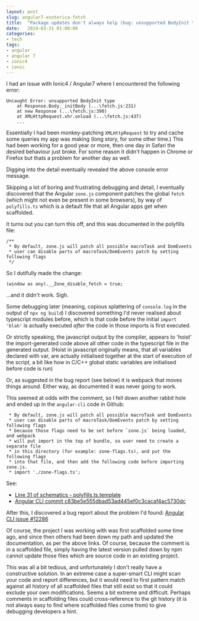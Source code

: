 ```yaml
---
layout: post
slug: angular7-esoterica-fetch
title:  "Package updates don't always help (bug: unsupported BodyInit type)"
date:   2019-03-31 01:00:00
categories:
- tech
tags:
- angular
- angular 7
- ionic4
- ionic
---
```



I had an issue with Ionic4 / Angular7 where I encountered the following error:

```
Uncaught Error: unsupported BodyInit type
    at Response.Body._initBody (...\fetch.js:231)
    at new Response (...\fetch.js:390)
    at XMLHttpRequest.xhr.onload (...\fetch.js:437)
    ...
```

Essentially I had been monkey-patching `XMLHttpRequest` to try and cache some queries my app was making (long story, for some other time.)   This had been working for a good year or more, then one day in Safari the desired behaviour just broke. For some reason it didn't happen in Chrome or Firefox but thats a problem for another day as well.

Digging into the detail eventually revealed the above console error message.

Skipping a lot of boring and frustrating debugging and detail, I eventually discovered that the Angular `zone.js` component patches the global `fetch` (which might not even be present in some browsers), by way of `polyfills.ts` which is a default file that all Angular apps get when scaffolded.

It turns out you can turn this off, and this was documented in the polyfills file:

```
/**
 * By default, zone.js will patch all possible macroTask and DomEvents
 * user can disable parts of macroTask/DomEvents patch by setting following flags
 */
```

So I dutifully made the change:
```
(window as any).__Zone_disable_fetch = true;
```

...and it didn't work. Sigh.

Some debugging later (meaning, copious splattering of `console.log` in the output of `npx ng build`) I discovered something I'd never realised about typescript modules before, which is that code before the initial `import 'blah'` is actually executed _after_ the code in those imports is first executed.

Or strictly speaking, the javascript output by the compiler, appears to 'hoist' the import-generated code above all other code in the typescript file in the generated output. (Hoist in javascript originally means, that all variables declared with var, are actually initialised together at the start of execution of the script, a bit like how in C/C++ global static variables are initialised before code is run)

Or, as suggested in the bug report (see below) it is webpack that moves things around. Either way, as documented it was never going to work.

This seemed at odds with the comment, so I fell down another rabbit hole and ended up in the `angular-cli` code in Github:
```
 * By default, zone.js will patch all possible macroTask and DomEvents
 * user can disable parts of macroTask/DomEvents patch by setting following flags
 * because those flags need to be set before `zone.js` being loaded, and webpack
 * will put import in the top of bundle, so user need to create a separate file
 * in this directory (for example: zone-flags.ts), and put the following flags
 * into that file, and then add the following code before importing zone.js.
 * import './zone-flags.ts';
```

See:
- [Line 31 of schematics - polyfills.ts.template](https://github.com/angular/angular-cli/blob/9aefe8371c9b1d4f3314f950c4e52df4231c3545/packages/schematics/angular/application/files/src/polyfills.ts.template#L31)
- [Angular CLI commit c83be5e555dbad53ad445ef0c3cacaf4ac5730dc](https://github.com/angular/angular-cli/commit/c83be5e555dbad53ad445ef0c3cacaf4ac5730dc)

After this, I discovered a bug report about the problem I'd found: [Angular CLI issue #12286](https://github.com/angular/angular-cli/issues/12886)

Of course, the project I was working with was first scaffolded some time ago, and since then others had been down my path and updated the documentation, as per the above links. Of course, because the comment is in a scaffolded file, simply having the latest version pulled down by npm cannot update those files which are source code in an existing project.

This was all a bit tedious, and unfortunately I don't really have a constructive solution. In an extreme case a super-smart CLI might scan your code and report differences, but it would need to first pattern match against all history of all scaffolded files that still exist so that it could exclude your own modifications. Seems a bit extreme and difficult.
Perhaps comments in scaffolding files could cross-reference to the git history (it is not always easy to find where scaffolded files come from) to give debugging developers a hint.
